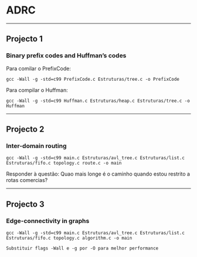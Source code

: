 # ADRC

---

## Projecto 1 
### Binary prefix codes and Huffman’s codes

Para comilar o PrefixCode:

    gcc -Wall -g -std=c99 PrefixCode.c Estruturas/tree.c -o PrefixCode

Para compilar o Huffman:

    gcc -Wall -g -std=c99 Huffman.c Estruturas/heap.c Estruturas/tree.c -o Huffman 

---

## Projecto 2
### Inter-domain routing

    gcc -Wall -g -std=c99 main.c Estruturas/avl_tree.c Estruturas/list.c Estruturas/fifo.c topology.c route.c -o main

Responder à questão:
Quao mais longe é o caminho quando estou restrito a rotas comercias?


---

## Projecto 3
### Edge-connectivity in graphs

    gcc -Wall -g -std=c99 main.c Estruturas/avl_tree.c Estruturas/list.c Estruturas/fifo.c topology.c algorithm.c -o main

`Substituir flags -Wall e -g por -O para melhor performance`
